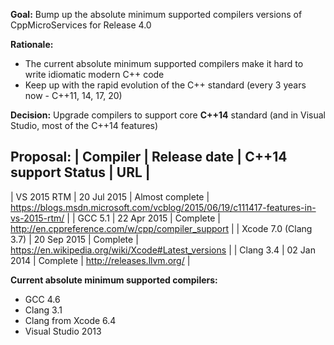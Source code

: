 **Goal:** Bump up the absolute minimum supported compilers versions of CppMicroServices for Release 4.0

**Rationale:** 
 * The current absolute minimum supported compilers make it hard to write idiomatic modern C++ code
 * Keep up with the rapid evolution of the C++ standard (every 3 years now - C++11, 14, 17, 20)
 
**Decision:** Upgrade compilers to support core **C++14** standard (and in Visual Studio, most of the C++14 features)

**Proposal:**
| Compiler | Release date | C++14 support Status | URL |
--------------------------------------------------------
| VS 2015 RTM |  20 Jul 2015 | Almost complete |  https://blogs.msdn.microsoft.com/vcblog/2015/06/19/c111417-features-in-vs-2015-rtm/ |
| GCC 5.1 | 22 Apr 2015 | Complete | http://en.cppreference.com/w/cpp/compiler_support |
| Xcode 7.0 (Clang 3.7) | 20 Sep 2015 | Complete | https://en.wikipedia.org/wiki/Xcode#Latest_versions |
| Clang 3.4 | 02 Jan 2014	| Complete | http://releases.llvm.org/ |

**Current absolute minimum supported compilers:**
 * GCC 4.6
 * Clang 3.1
 * Clang from Xcode 6.4
 * Visual Studio 2013

